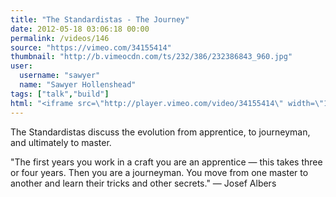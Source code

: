 ```yaml
---
title: "The Standardistas - The Journey"
date: 2012-05-18 03:06:18 00:00
permalink: /videos/146
source: "https://vimeo.com/34155414"
thumbnail: "http://b.vimeocdn.com/ts/232/386/232386843_960.jpg"
user:
  username: "sawyer"
  name: "Sawyer Hollenshead"
tags: ["talk","build"]
html: "<iframe src=\"http://player.vimeo.com/video/34155414\" width=\"1280\" height=\"720\" frameborder=\"0\" webkitallowfullscreen mozallowfullscreen allowfullscreen></iframe>"
---
```


The Standardistas discuss the evolution from apprentice, to journeyman, and ultimately to master.

"The first years you work in a craft you are an apprentice — this takes three or four years. Then you are a journeyman. You move from one master to another and learn their tricks and other secrets." — Josef Albers